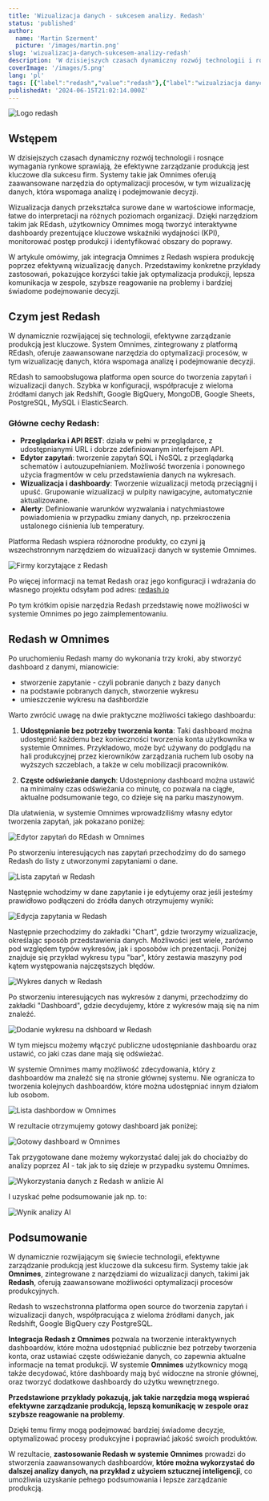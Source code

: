 ```yaml
---
title: 'Wizualizacja danych - sukcesem analizy. Redash'
status: 'published'
author:
  name: 'Martin Szerment'
  picture: '/images/martin.png'
slug: 'wizualizacja-danych-sukcesem-analizy-redash'
description: 'W dzisiejszych czasach dynamiczny rozwój technologii i rosnące wymagania rynkowe sprawiają, że efektywne zarządzanie produkcją jest kluczowe dla sukcesu firm. Systemy takie jak Omnimes oferują zaawansowane narzędzia do optymalizacji procesów, w tym wizualizację danych, która wspomaga analizę i podejmowanie decyzji.'
coverImage: '/images/5.png'
lang: 'pl'
tags: [{"label":"redash","value":"redash"},{"label":"wizualziacja danych","value":"wizualziacjaDanych"},{"label":"big data","value":"bigData"},{"label":"raporty","value":"raporty"}]
publishedAt: '2024-06-15T21:02:14.000Z'
---
```


![Logo redash](/images/image-U2ND.png)

## Wstępem

W dzisiejszych czasach dynamiczny rozwój technologii i rosnące wymagania rynkowe sprawiają, że efektywne zarządzanie produkcją jest kluczowe dla sukcesu firm. Systemy takie jak Omnimes oferują zaawansowane narzędzia do optymalizacji procesów, w tym wizualizację danych, która wspomaga analizę i podejmowanie decyzji.

Wizualizacja danych przekształca surowe dane w wartościowe informacje, łatwe do interpretacji na różnych poziomach organizacji. Dzięki narzędziom takim jak REdash, użytkownicy Omnimes mogą tworzyć interaktywne dashboardy prezentujące kluczowe wskaźniki wydajności (KPI), monitorować postęp produkcji i identyfikować obszary do poprawy.

W artykule omówimy, jak integracja Omnimes z Redash wspiera produkcję poprzez efektywną wizualizację danych. Przedstawimy konkretne przykłady zastosowań, pokazujące korzyści takie jak optymalizacja produkcji, lepsza komunikacja w zespole, szybsze reagowanie na problemy i bardziej świadome podejmowanie decyzji.

## Czym jest Redash

W dynamicznie rozwijającej się technologii, efektywne zarządzanie produkcją jest kluczowe. System Omnimes, zintegrowany z platformą REdash, oferuje zaawansowane narzędzia do optymalizacji procesów, w tym wizualizację danych, która wspomaga analizę i podejmowanie decyzji.

REdash to samoobsługowa platforma open source do tworzenia zapytań i wizualizacji danych. Szybka w konfiguracji, współpracuje z wieloma źródłami danych jak Redshift, Google BigQuery, MongoDB, Google Sheets, PostgreSQL, MySQL i ElasticSearch.

### Główne cechy Redash:

- **Przeglądarka i API REST**: działa w pełni w przeglądarce, z udostępnianymi URL i dobrze zdefiniowanym interfejsem API.
- **Edytor zapytań**: tworzenie zapytań SQL i NoSQL z przeglądarką schematów i autouzupełnianiem. Możliwość tworzenia i ponownego użycia fragmentów w celu przedstawienia danych na wykresach.
- **Wizualizacja i dashboardy**: Tworzenie wizualizacji metodą przeciągnij i upuść. Grupowanie wizualizacji w pulpity nawigacyjne, automatycznie aktualizowane.
- **Alerty**: Definiowanie warunków wyzwalania i natychmiastowe powiadomienia w przypadku zmiany danych, np. przekroczenia ustalonego ciśnienia lub temperatury.

Platforma Redash wspiera różnorodne produkty, co czyni ją wszechstronnym narzędziem do wizualizacji danych w systemie Omnimes.

![Firmy korzytające z Redash](/images/image-AzMT.png)

Po więcej informacji na temat Redash oraz jego konfiguracji i wdrażania do własnego projektu odsyłam pod adres: [redash.io](https://redash.io)

Po tym krótkim opisie narzędzia Redash przedstawię nowe możliwości w systemie Omnimes po jego zaimplementowaniu.

## Redash w Omnimes

Po uruchomieniu Redash mamy do wykonania trzy kroki, aby stworzyć dashboard z danymi, mianowicie:

- stworzenie zapytanie - czyli pobranie danych z bazy danych
- na podstawie pobranych danych, stworzenie wykresu
- umieszczenie wykresu na dashbordzie

Warto zwrócić uwagę na dwie praktyczne możliwości takiego dashboardu:

1. **Udostępnianie bez potrzeby tworzenia konta**: Taki dashboard można udostępnić każdemu bez konieczności tworzenia konta użytkownika w systemie Omnimes. Przykładowo, może być używany do podglądu na hali produkcyjnej przez kierowników zarządzania ruchem lub osoby na wyższych szczeblach, a także w celu mobilizacji pracowników.

2. **Częste odświeżanie danych**: Udostępniony dashboard można ustawić na minimalny czas odświeżania co minutę, co pozwala na ciągłe, aktualne podsumowanie tego, co dzieje się na parku maszynowym.

Dla ułatwienia, w systemie Omnimes wprowadziliśmy własny edytor tworzenia zapytań, jak pokazano poniżej:

![Edytor zapytań do REdash w Omnimes](/images/image-U4OT.png)

Po stworzeniu interesujących nas zapytań przechodzimy do do samego Redash do listy z utworzonymi zapytaniami o dane.

![Lista zapytań w Redash](/images/image-UyNT.png)

Następnie wchodzimy w dane zapytanie i je edytujemy oraz jeśli jesteśmy prawidłowo podłączeni do źródła danych otrzymujemy wyniki:

![Edycja zapytania w Redash](/images/image-k1OT.png)

Następnie przechodzimy do zakładki "Chart", gdzie tworzymy wizualizacje, określając sposób przedstawienia danych. Możliwości jest wiele, zarówno pod względem typów wykresów, jak i sposobów ich prezentacji. Poniżej znajduje się przykład wykresu typu "bar", który zestawia maszyny pod kątem występowania najczęstszych błędów.

![Wykres danych w Redash](/images/image-Y2MT.png)

Po stworzeniu interesujących nas wykresów z danymi, przechodzimy do zakładki "Dashboard", gdzie decydujemy, które z wykresów mają się na nim znaleźć.

![Dodanie wykresu na dshboard w Redash](/images/image-c4MD.png)

W tym miejscu możemy włączyć publiczne udostępnianie dashboardu oraz ustawić, co jaki czas dane mają się odświeżać.

W systemie Omnimes mamy możliwość zdecydowania, który z dashboardów ma znaleźć się na stronie głównej systemu. Nie ogranicza to tworzenia kolejnych dashboardów, które można udostępniać innym działom lub osobom.

![Lista dashbordow w Omnimes](/images/image-MxND.png)

W rezultacie otrzymujemy gotowy dashboard jak poniżej:

![Gotowy dashboard w Omnimes](/images/image-A4NT.png)

Tak przygotowane dane możemy wykorzystać dalej jak do chociażby do analizy poprzez AI - tak jak to się dzieje w przypadku systemu Omnimes.

![Wykorzystania danych z Redash w anlizie AI](/images/image-Q1MT.png)

I uzyskać pełne podsumowanie jak np. to:

![Wynik analizy AI](/images/image-k3Mj.png)

## Podsumowanie

W dynamicznie rozwijającym się świecie technologii, efektywne zarządzanie produkcją jest kluczowe dla sukcesu firm. Systemy takie jak **Omnimes**, zintegrowane z narzędziami do wizualizacji danych, takimi jak **Redash**, oferują zaawansowane możliwości optymalizacji procesów produkcyjnych.

Redash to wszechstronna platforma open source do tworzenia zapytań i wizualizacji danych, współpracująca z wieloma źródłami danych, jak Redshift, Google BigQuery czy PostgreSQL.

**Integracja Redash z Omnimes** pozwala na tworzenie interaktywnych dashboardów, które można udostępniać publicznie bez potrzeby tworzenia konta, oraz ustawiać częste odświeżanie danych, co zapewnia aktualne informacje na temat produkcji. W systemie **Omnimes** użytkownicy mogą także decydować, które dashboardy mają być widoczne na stronie głównej, oraz tworzyć dodatkowe dashboardy do użytku wewnętrznego.

**Przedstawione przykłady pokazują, jak takie narzędzia mogą wspierać efektywne zarządzanie produkcją, lepszą komunikację w zespole oraz szybsze reagowanie na problemy**.

Dzięki temu firmy mogą podejmować bardziej świadome decyzje, optymalizować procesy produkcyjne i poprawiać jakość swoich produktów.

W rezultacie, **zastosowanie Redash w systemie Omnimes** prowadzi do stworzenia zaawansowanych dashboardów, **które można wykorzystać do dalszej analizy danych, na przykład z użyciem sztucznej inteligencji**, co umożliwia uzyskanie pełnego podsumowania i lepsze zarządzanie produkcją.